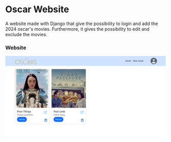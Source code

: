 # Oscar Website
A website made with Django that give the possibility to login and add the 2024 oscar's movies. Furthermore, it gives the possibility to edit and exclude the movies.

### Website
<img src="readme/movie-project-screen.png">
